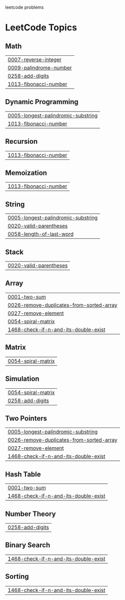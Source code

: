 leetcode problems

<!---LeetCode Topics Start-->
# LeetCode Topics
## Math
|  |
| ------- |
| [0007-reverse-integer](https://github.com/codegeek004/leetcode_problems/tree/master/0007-reverse-integer) |
| [0009-palindrome-number](https://github.com/codegeek004/leetcode_problems/tree/master/0009-palindrome-number) |
| [0258-add-digits](https://github.com/codegeek004/leetcode_problems/tree/master/0258-add-digits) |
| [1013-fibonacci-number](https://github.com/codegeek004/leetcode_problems/tree/master/1013-fibonacci-number) |
## Dynamic Programming
|  |
| ------- |
| [0005-longest-palindromic-substring](https://github.com/codegeek004/leetcode_problems/tree/master/0005-longest-palindromic-substring) |
| [1013-fibonacci-number](https://github.com/codegeek004/leetcode_problems/tree/master/1013-fibonacci-number) |
## Recursion
|  |
| ------- |
| [1013-fibonacci-number](https://github.com/codegeek004/leetcode_problems/tree/master/1013-fibonacci-number) |
## Memoization
|  |
| ------- |
| [1013-fibonacci-number](https://github.com/codegeek004/leetcode_problems/tree/master/1013-fibonacci-number) |
## String
|  |
| ------- |
| [0005-longest-palindromic-substring](https://github.com/codegeek004/leetcode_problems/tree/master/0005-longest-palindromic-substring) |
| [0020-valid-parentheses](https://github.com/codegeek004/leetcode_problems/tree/master/0020-valid-parentheses) |
| [0058-length-of-last-word](https://github.com/codegeek004/leetcode_problems/tree/master/0058-length-of-last-word) |
## Stack
|  |
| ------- |
| [0020-valid-parentheses](https://github.com/codegeek004/leetcode_problems/tree/master/0020-valid-parentheses) |
## Array
|  |
| ------- |
| [0001-two-sum](https://github.com/codegeek004/leetcode_problems/tree/master/0001-two-sum) |
| [0026-remove-duplicates-from-sorted-array](https://github.com/codegeek004/leetcode_problems/tree/master/0026-remove-duplicates-from-sorted-array) |
| [0027-remove-element](https://github.com/codegeek004/leetcode_problems/tree/master/0027-remove-element) |
| [0054-spiral-matrix](https://github.com/codegeek004/leetcode_problems/tree/master/0054-spiral-matrix) |
| [1468-check-if-n-and-its-double-exist](https://github.com/codegeek004/leetcode_problems/tree/master/1468-check-if-n-and-its-double-exist) |
## Matrix
|  |
| ------- |
| [0054-spiral-matrix](https://github.com/codegeek004/leetcode_problems/tree/master/0054-spiral-matrix) |
## Simulation
|  |
| ------- |
| [0054-spiral-matrix](https://github.com/codegeek004/leetcode_problems/tree/master/0054-spiral-matrix) |
| [0258-add-digits](https://github.com/codegeek004/leetcode_problems/tree/master/0258-add-digits) |
## Two Pointers
|  |
| ------- |
| [0005-longest-palindromic-substring](https://github.com/codegeek004/leetcode_problems/tree/master/0005-longest-palindromic-substring) |
| [0026-remove-duplicates-from-sorted-array](https://github.com/codegeek004/leetcode_problems/tree/master/0026-remove-duplicates-from-sorted-array) |
| [0027-remove-element](https://github.com/codegeek004/leetcode_problems/tree/master/0027-remove-element) |
| [1468-check-if-n-and-its-double-exist](https://github.com/codegeek004/leetcode_problems/tree/master/1468-check-if-n-and-its-double-exist) |
## Hash Table
|  |
| ------- |
| [0001-two-sum](https://github.com/codegeek004/leetcode_problems/tree/master/0001-two-sum) |
| [1468-check-if-n-and-its-double-exist](https://github.com/codegeek004/leetcode_problems/tree/master/1468-check-if-n-and-its-double-exist) |
## Number Theory
|  |
| ------- |
| [0258-add-digits](https://github.com/codegeek004/leetcode_problems/tree/master/0258-add-digits) |
## Binary Search
|  |
| ------- |
| [1468-check-if-n-and-its-double-exist](https://github.com/codegeek004/leetcode_problems/tree/master/1468-check-if-n-and-its-double-exist) |
## Sorting
|  |
| ------- |
| [1468-check-if-n-and-its-double-exist](https://github.com/codegeek004/leetcode_problems/tree/master/1468-check-if-n-and-its-double-exist) |
<!---LeetCode Topics End-->